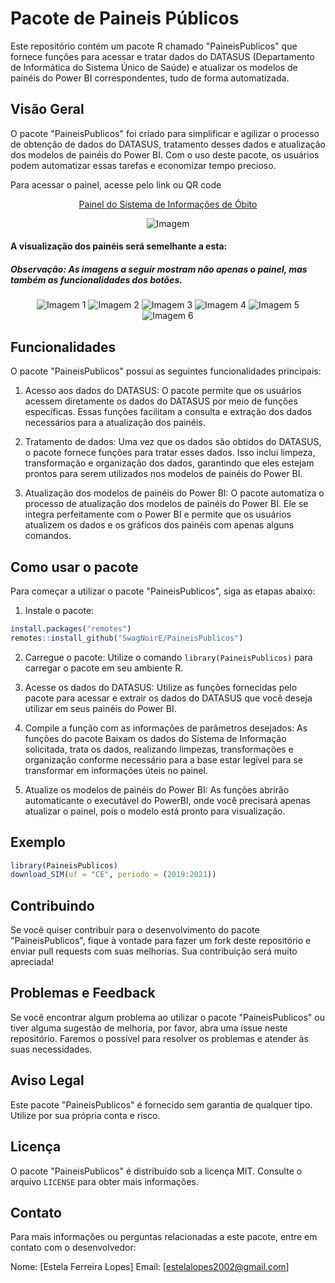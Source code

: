 
# Pacote de Paineis Públicos

Este repositório contém um pacote R chamado "PaineisPublicos" que fornece funções para acessar e tratar dados do DATASUS (Departamento de Informática do Sistema Único de Saúde) e atualizar os modelos de painéis do Power BI correspondentes, tudo de forma automatizada.

## Visão Geral

O pacote "PaineisPublicos" foi criado para simplificar e agilizar o processo de obtenção de dados do DATASUS, tratamento desses dados e atualização dos modelos de painéis do Power BI. Com o uso deste pacote, os usuários podem automatizar essas tarefas e economizar tempo precioso.

Para acessar o painel, acesse pelo link ou QR code
<p align="center">
  <a href="https://app.powerbi.com/groups/me/reports/a366bfe7-60ba-44a0-a4cd-078032fcc524/ReportSection?ctid=64d34ddd-aff0-4d95-b7f1-0734a5c845e5&pbi_source=shareVisual&visual=bc0a316e63ff04cebed7&height=138.42&width=1280.00&bookmarkGuid=14e84f32-4e54-4a41-9bf5-2cf26eacb94d">Painel do Sistema de Informações de Óbito</a>
</p>

<p align="center">
  <img src="inst/Arquivos_externos/[Modelo]Painel.jpg" alt="Imagem">
</p>

#### A visualização dos painéis será semelhante a esta:
##### Observação: As imagens a seguir mostram não apenas o painel, mas também as funcionalidades dos botões.

<p align="center">
  <img src="inst/Arquivos_externos/Imagens/pag1.PNG" alt="Imagem 1">
  <img src="inst/Arquivos_externos/Imagens/pag1.1.PNG" alt="Imagem 2">
  <img src="inst/Arquivos_externos/Imagens/pag1.2.PNG" alt="Imagem 3">
  <img src="inst/Arquivos_externos/Imagens/pag1.3.PNG" alt="Imagem 4">
  <img src="inst/Arquivos_externos/Imagens/pag1.4.PNG" alt="Imagem 5">
  <img src="inst/Arquivos_externos/Imagens/pag1.5.PNG" alt="Imagem 6">
</p>

## Funcionalidades

O pacote "PaineisPublicos" possui as seguintes funcionalidades principais:

1. Acesso aos dados do DATASUS: O pacote permite que os usuários acessem diretamente os dados do DATASUS por meio de funções específicas. Essas funções facilitam a consulta e extração dos dados necessários para a atualização dos painéis.

2. Tratamento de dados: Uma vez que os dados são obtidos do DATASUS, o pacote fornece funções para tratar esses dados. Isso inclui limpeza, transformação e organização dos dados, garantindo que eles estejam prontos para serem utilizados nos modelos de painéis do Power BI.

3. Atualização dos modelos de painéis do Power BI: O pacote automatiza o processo de atualização dos modelos de painéis do Power BI. Ele se integra perfeitamente com o Power BI e permite que os usuários atualizem os dados e os gráficos dos painéis com apenas alguns comandos.

## Como usar o pacote

Para começar a utilizar o pacote "PaineisPublicos", siga as etapas abaixo:

1. Instale o pacote: 

``` r
install.packages("remotes")
remotes::install_github("SwagNoirE/PaineisPublicos")
```
2. Carregue o pacote: Utilize o comando `library(PaineisPublicos)` para carregar o pacote em seu ambiente R.

3. Acesse os dados do DATASUS: Utilize as funções fornecidas pelo pacote para acessar e extrair os dados do DATASUS que você deseja utilizar em seus painéis do Power BI.

4. Compile a função com as informações de parâmetros desejados: As funções do pacote Baixam os dados do Sistema de Informação solicitada, trata os dados, realizando limpezas, transformações e organização conforme necessário para a base estar legível para se transformar em informações úteis no painel.

5. Atualize os modelos de painéis do Power BI: As funções abrirão automaticante o executável do PowerBI, onde você precisará apenas atualizar o painel, pois o modelo está pronto para visualização.

## Exemplo

``` r
library(PaineisPublicos)
download_SIM(uf = "CE", periodo = (2019:2021))
```

## Contribuindo

Se você quiser contribuir para o desenvolvimento do pacote "PaineisPublicos", fique à vontade para fazer um fork deste repositório e enviar pull requests com suas melhorias. Sua contribuição será muito apreciada!

## Problemas e Feedback

Se você encontrar algum problema ao utilizar o pacote "PaineisPublicos" ou tiver alguma sugestão de melhoria, por favor, abra uma issue neste repositório. Faremos o possível para resolver os problemas e atender às suas necessidades.

## Aviso Legal



Este pacote "PaineisPublicos" é fornecido sem garantia de qualquer tipo. Utilize por sua própria conta e risco.

## Licença

O pacote "PaineisPublicos" é distribuído sob a licença MIT. Consulte o arquivo `LICENSE` para obter mais informações.

## Contato

Para mais informações ou perguntas relacionadas a este pacote, entre em contato com o desenvolvedor:

Nome: [Estela Ferreira Lopes]
Email: [estelalopes2002@gmail.com]
